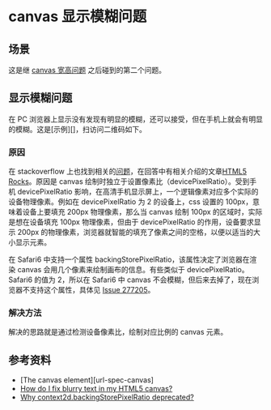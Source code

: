 # canvas 显示模糊问题
## <a name="situation"></a> 场景
这是继 [canvas 宽高问题][url-segment-17] 之后碰到的第二个问题。

## 显示模糊问题
在 PC 浏览器上显示没有发现有明显的模糊，还可以接受，但在手机上就会有明显的模糊。这是[示例][]，扫访问二维码如下。

### 原因
在 stackoverflow 上也找到相关的[问题][url-stackoverflow1]，在回答中有相关介绍的文章[HTML5 Rocks][url-blog1]。原因是 canvas 绘制时独立于设置像素比（devicePixelRatio）。受到手机 devicePixelRatio 影响，在高清手机显示屏上，一个逻辑像素对应多个实际的设备物理像素。例如在 devicePixelRatio 为 2 的设备上，css 设置的 100px，意味着设备上要填充 200px 物理像素，那么当 canvas 绘制 100px 的区域时，实际是想在设备填充 100px 物理像素，但由于 devicePixelRatio 的作用，设备要求显示 200px 的物理像素，浏览器就智能的填充了像素之间的空格，以便以适当的大小显示元素。

在 Safari6 中支持一个属性 backingStorePixelRatio，该属性决定了浏览器在渲染 canvas 会用几个像素来绘制画布的信息。有些类似于 devicePixelRatio。Safari6 的值为 2，所以在 Safari6 中 canvas 不会模糊，但后来去掉了，现在浏览器不支持这个属性，具体见 [
Issue 277205][url-Issue]。

### 解决方法
解决的思路就是通过检测设备像素比，绘制对应比例的 canvas 元素。

## 参考资料
- [The canvas element][url-spec-canvas]
- [How do I fix blurry text in my HTML5 canvas?][url-stackoverflow1]
- [Why context2d.backingStorePixelRatio deprecated?][url-stackoverflow2]

[url-repository-images]:https://xxholic.github.io/segment/images

[url-segment-17]:https://github.com/XXHolic/segment/issues/19
[url-stackoverflow1]:https://stackoverflow.com/questions/15661339/how-do-i-fix-blurry-text-in-my-html5-canvas
[url-stackoverflow2]:https://stackoverflow.com/questions/15661339/how-do-i-fix-blurry-text-in-my-html5-canvas
[url-blog1]:https://www.html5rocks.com/en/tutorials/canvas/hidpi/
[url-Issue]:https://bugs.chromium.org/p/chromium/issues/detail?id=277205#c19





[url-local-canvas-unit]:../images/17/qrcode-canvas-unit.png
[url-local-canvas-css]:../images/17/qrcode-canvas-css.png